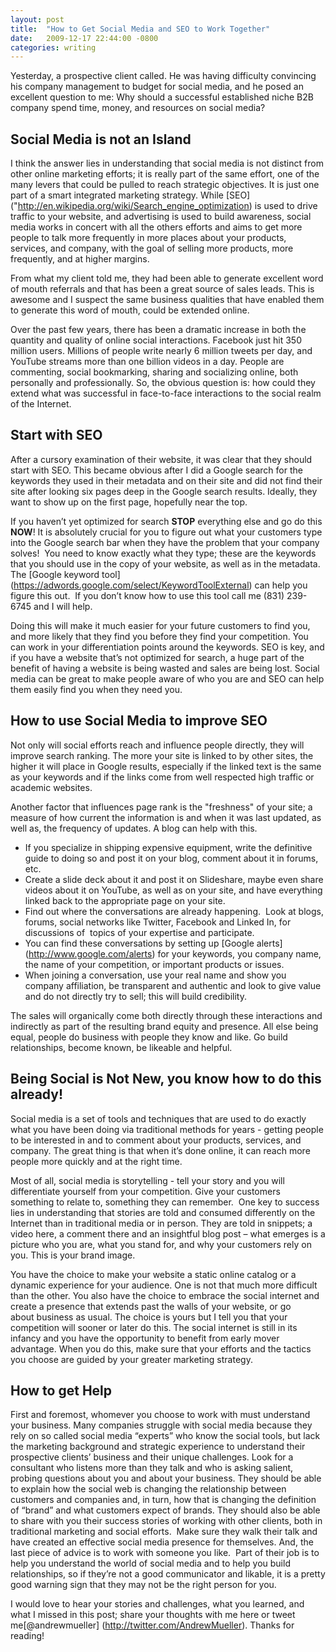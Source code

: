 ```yaml
---
layout: post
title:  "How to Get Social Media and SEO to Work Together"
date:   2009-12-17 22:44:00 -0800
categories: writing
---
```

Yesterday, a prospective client called. He was having difficulty convincing his company management to budget for social media, and he posed an excellent question to me: Why should a successful established niche B2B company spend time, money, and resources on social media?

## Social Media is not an Island

I think the answer lies in understanding that social media is not distinct from other online marketing efforts; it is really part of the same effort, one of the many levers that could be pulled to reach strategic objectives. It is just one part of a smart integrated marketing strategy. While [SEO] ("http://en.wikipedia.org/wiki/Search_engine_optimization) is used to drive traffic to your website, and advertising is used to build awareness, social media works in concert with all the others efforts and aims to get more people to talk more frequently in more places about your products, services, and company, with the goal of selling more products, more frequently, and at higher margins.

From what my client told me, they had been able to generate excellent word of mouth referrals and that has been a great source of sales leads. This is awesome and I suspect the same business qualities that have enabled them to generate this word of mouth, could be extended online.

Over the past few years, there has been a dramatic increase in both the quantity and quality of online social interactions. Facebook just hit 350 million users. Millions of people write nearly 6 million tweets per day, and YouTube streams more than one billion videos in a day. People are commenting, social bookmarking, sharing and socializing online, both personally and professionally. So, the obvious question is: how could they extend what was successful in face-to-face interactions to the social realm of the Internet.

## Start with SEO

After a cursory examination of their website, it was clear that they should start with SEO. This became obvious after I did a Google search for the keywords they used in their metadata and on their site and did not find their site after looking six pages deep in the Google search results. Ideally, they want to show up on the first page, hopefully near the top.

If you haven’t yet optimized for search **STOP** everything else and go do this **NOW**! It is absolutely crucial for you to figure out what your customers type into the Google search bar when they have the problem that your company solves!  You need to know exactly what they type; these are the keywords that you should use in the copy of your website, as well as in the metadata. The [Google keyword tool] (https://adwords.google.com/select/KeywordToolExternal) can help you figure this out.  If you don’t know how to use this tool call me (831) 239-6745 and I will help. 

Doing this will make it much easier for your future customers to find you, and more likely that they find you before they find your competition. You can work in your differentiation points around the keywords. SEO is key, and if you have a website that’s not optimized for search, a huge part of the benefit of having a website is being wasted and sales are being lost. Social media can be great to make people aware of who you are and SEO can help them easily find you when they need you.

## How to use Social Media to improve SEO

Not only will social efforts reach and influence people directly, they will improve search ranking. The more your site is linked to by other sites, the higher it will place in Google results, especially if the linked text is the same as your keywords and if the links come from well respected high traffic or academic websites. 

Another factor that influences page rank is the "freshness" of your site; a measure of how current the information is and when it was last updated, as well as, the frequency of updates. A blog can help with this. 

* If you specialize in shipping expensive equipment, write the definitive guide to doing so and post it on your blog, comment about it in forums, etc. 
* Create a slide deck about it and post it on Slideshare, maybe even share videos about it on YouTube, as well as on your site, and have everything linked back to the appropriate page on your site. 
* Find out where the conversations are already happening.  Look at blogs, forums, social networks like Twitter, Facebook and Linked In, for discussions of  topics of your expertise and participate.
* You can find these conversations by setting up [Google alerts] (http://www.google.com/alerts) for your keywords, you company name, the name of your competition, or important products or issues.
* When joining a conversation, use your real name and show you company affiliation, be transparent and authentic and look to give value and do not directly try to sell; this will build credibility.

The sales will organically come both directly through these interactions and indirectly as part of the resulting brand equity and presence. All else being equal, people do business with people they know and like. Go build relationships, become known, be likeable and helpful.

## Being Social is Not New, you know how to do this already!

Social media is a set of tools and techniques that are used to do exactly what you have been doing via traditional methods for years - getting people to be interested in and to comment about your products, services, and company. The great thing is that when it’s done online, it can reach more people more quickly and at the right time. 

Most of all, social media is storytelling - tell your story and you will differentiate yourself from your competition. Give your customers something to relate to, something they can remember.  One key to success lies in understanding that stories are told and consumed differently on the Internet than in traditional media or in person. They are told in snippets; a video here, a comment there and an insightful blog post – what emerges is a picture who you are, what you stand for, and why your customers rely on you. This is your brand image.

You have the choice to make your website a static online catalog or a dynamic experience for your audience. One is not that much more difficult than the other. You also have the choice to embrace the social internet and create a presence that extends past the walls of your website, or go about business as usual. The choice is yours but I tell you that your competition will sooner or later do this. The social internet is still in its infancy and you have the opportunity to benefit from early mover advantage. When you do this, make sure that your efforts and the tactics you choose are guided by your greater marketing strategy.

## How to get Help

First and foremost, whomever you choose to work with must understand your business. Many companies struggle with social media because they rely on so called social media “experts” who know the social tools, but lack the marketing background and strategic experience to understand their prospective clients’ business and their unique challenges. Look for a consultant who listens more than they talk and who is asking salient, probing questions about you and about your business. They should be able to explain how the social web is changing the relationship between customers and companies and, in turn, how that is changing the definition of “brand” and what customers expect of brands. They should also be able to share with you their success stories of working with other clients, both in traditional marketing and social efforts.  Make sure they walk their talk and have created an effective social media presence for themselves. And, the last piece of advice is to work with someone you like.  Part of their job is to help you understand the world of social media and to help you build relationships, so if they’re not a good communicator and likable, it is a pretty good warning sign that they may not be the right person for you.

I would love to hear your stories and challenges, what you learned, and what I missed in this post; share your thoughts with me here or tweet me[@andrewmueller] (http://twitter.com/AndrewMueller). Thanks for reading!
